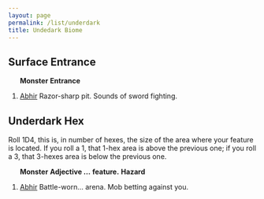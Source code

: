 ```yaml
---
layout: page
permalink: /list/underdark
title: Undedark Biome
---
```


## Surface Entrance

&nbsp; &nbsp; &nbsp; <span class="a">**Monster**</span> <span class="d">**Entrance**</span>
1. <span class="a">[Abhir](/monsters/abhir)</span> <span class="d">Razor-sharp pit. Sounds of sword fighting.</span>

## Underdark Hex

Roll 1D4, this is, in number of hexes, the size of the area where your feature is located. If you roll a 1, that 1-hex area is above the previous one; if you roll a 3, that 3-hexes area is below the previous one.

&nbsp; &nbsp; &nbsp; <span class="a">**Monster**</span> <span class="b">**Adjective ...**</span> <span class="c">**feature.**</span>  <span class="d">**Hazard**</span>

1. <span class="a">[Abhir](/monsters/abhir)</span> <span class="b">Battle-worn...</span>  <span class="c">arena.</span> <span class="d">Mob betting against you.</span>
